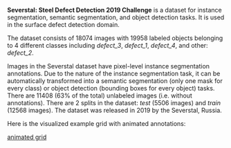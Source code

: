 **Severstal: Steel Defect Detection 2019 Challenge** is a dataset for instance segmentation, semantic segmentation, and object detection tasks. It is used in the surface defect detection domain. 

The dataset consists of 18074 images with 19958 labeled objects belonging to 4 different classes including *defect_3*, *defect_1*, *defect_4*, and other: *defect_2*.

Images in the Severstal dataset have pixel-level instance segmentation annotations. Due to the nature of the instance segmentation task, it can be automatically transformed into a semantic segmentation (only one mask for every class) or object detection (bounding boxes for every object) tasks. There are 11408 (63% of the total) unlabeled images (i.e. without annotations). There are 2 splits in the dataset: *test* (5506 images) and *train* (12568 images). The dataset was released in 2019 by the Severstal, Russia.

Here is the visualized example grid with animated annotations:

[animated grid](https://github.com/dataset-ninja/severstal/raw/main/visualizations/horizontal_grid.webm)
